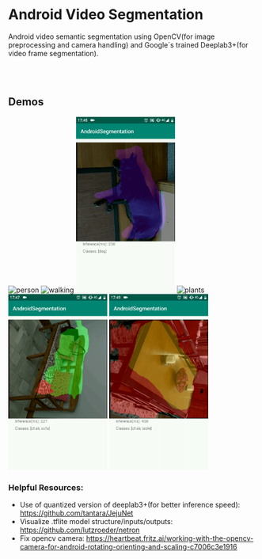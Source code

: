 # Android Video Segmentation
Android video semantic segmentation using OpenCV(for image preprocessing and camera handling) and Google´s trained Deeplab3+(for video frame segmentation).

<br></br>
## Demos
<span>
    <img src="Demos/person.gif" alt="person" width="200" height="355">
    <img src="Demos/walking.gif" alt="walking" width="200" height="355">
    <img src="Demos/dog.gif" alt="dog" width="200" height="355">
    <img src="Demos/plants.gif" alt="plants" width="200" height="355">
    <img src="Demos/sofa.gif" alt="sofa" width="200" height="355">
    <img src="Demos/table_chairs.gif" alt="table_chairs" width="200" height="355">
</span>





### Helpful Resources:
* Use of quantized version of deeplab3+(for better inference speed): https://github.com/tantara/JejuNet
* Visualize .tflite model structure/inputs/outputs: https://github.com/lutzroeder/netron
* Fix opencv camera: https://heartbeat.fritz.ai/working-with-the-opencv-camera-for-android-rotating-orienting-and-scaling-c7006c3e1916
